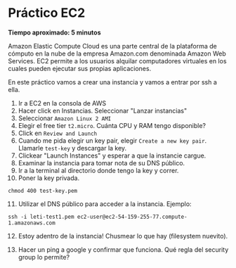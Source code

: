 # Práctico EC2

**Tiempo aproximado: 5 minutos**

Amazon Elastic Compute Cloud es una parte central de la plataforma de cómputo en la nube de la empresa Amazon.com denominada Amazon Web Services. EC2 permite a los usuarios alquilar computadores virtuales en los cuales pueden ejecutar sus propias aplicaciones.

En este práctico vamos a crear una instancia y vamos a entrar por ssh a ella.

1. Ir a EC2 en la consola de AWS
2. Hacer click en Instancias. Seleccionar "Lanzar instancias"
3. Seleccionar `Amazon Linux 2 AMI`
4. Elegir el free tier `t2.micro`. Cuánta CPU y RAM tengo disponible?
5. Click en `Review and Launch`
6. Cuando me pida elegir un key pair, elegir `Create a new key pair`. Llamarle `test-key` y descargar la key.
7. Clickear "Launch Instances" y esperar a que la instancie cargue.
8. Examinar la instancia para tomar nota de su DNS público.
9. Ir a la terminal al directorio donde tengo la key y correr.
10. Poner la key privada.
```
chmod 400 test-key.pem
```
11. Utilizar el DNS público para acceder a la instancia. Ejemplo:
```
ssh -i leti-test1.pem ec2-user@ec2-54-159-255-77.compute-1.amazonaws.com
```

12. Estoy adentro de la instancia! Chusmear lo que hay (filesystem nuevito).

13. Hacer un ping a google y confirmar que funciona. Qué regla del security group lo permite?
